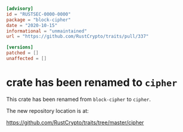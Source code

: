 ```toml
[advisory]
id = "RUSTSEC-0000-0000"
package = "block-cipher"
date = "2020-10-15"
informational = "unmaintained"
url = "https://github.com/RustCrypto/traits/pull/337"

[versions]
patched = []
unaffected = []
```

# crate has been renamed to `cipher`

This crate has been renamed from `block-cipher` to `cipher`.

The new repository location is at:

<https://github.com/RustCrypto/traits/tree/master/cipher>
